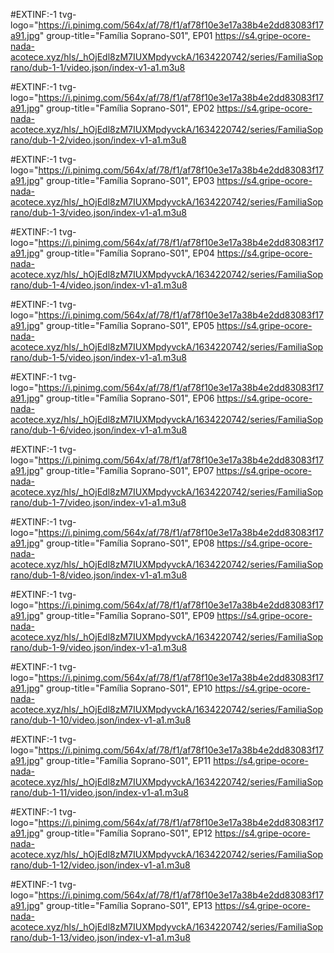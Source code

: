 #EXTINF:-1 tvg-logo="https://i.pinimg.com/564x/af/78/f1/af78f10e3e17a38b4e2dd83083f17a91.jpg" group-title="Família Soprano-S01",  EP01
https://s4.gripe-ocore-nada-acotece.xyz/hls/_hOjEdl8zM7IUXMpdyvckA/1634220742/series/FamiliaSoprano/dub-1-1/video.json/index-v1-a1.m3u8

#EXTINF:-1 tvg-logo="https://i.pinimg.com/564x/af/78/f1/af78f10e3e17a38b4e2dd83083f17a91.jpg" group-title="Família Soprano-S01",  EP02
https://s4.gripe-ocore-nada-acotece.xyz/hls/_hOjEdl8zM7IUXMpdyvckA/1634220742/series/FamiliaSoprano/dub-1-2/video.json/index-v1-a1.m3u8

#EXTINF:-1 tvg-logo="https://i.pinimg.com/564x/af/78/f1/af78f10e3e17a38b4e2dd83083f17a91.jpg" group-title="Família Soprano-S01",  EP03
https://s4.gripe-ocore-nada-acotece.xyz/hls/_hOjEdl8zM7IUXMpdyvckA/1634220742/series/FamiliaSoprano/dub-1-3/video.json/index-v1-a1.m3u8

#EXTINF:-1 tvg-logo="https://i.pinimg.com/564x/af/78/f1/af78f10e3e17a38b4e2dd83083f17a91.jpg" group-title="Família Soprano-S01",  EP04
https://s4.gripe-ocore-nada-acotece.xyz/hls/_hOjEdl8zM7IUXMpdyvckA/1634220742/series/FamiliaSoprano/dub-1-4/video.json/index-v1-a1.m3u8

#EXTINF:-1 tvg-logo="https://i.pinimg.com/564x/af/78/f1/af78f10e3e17a38b4e2dd83083f17a91.jpg" group-title="Família Soprano-S01",  EP05
https://s4.gripe-ocore-nada-acotece.xyz/hls/_hOjEdl8zM7IUXMpdyvckA/1634220742/series/FamiliaSoprano/dub-1-5/video.json/index-v1-a1.m3u8

#EXTINF:-1 tvg-logo="https://i.pinimg.com/564x/af/78/f1/af78f10e3e17a38b4e2dd83083f17a91.jpg" group-title="Família Soprano-S01",  EP06
https://s4.gripe-ocore-nada-acotece.xyz/hls/_hOjEdl8zM7IUXMpdyvckA/1634220742/series/FamiliaSoprano/dub-1-6/video.json/index-v1-a1.m3u8

#EXTINF:-1 tvg-logo="https://i.pinimg.com/564x/af/78/f1/af78f10e3e17a38b4e2dd83083f17a91.jpg" group-title="Família Soprano-S01",  EP07
https://s4.gripe-ocore-nada-acotece.xyz/hls/_hOjEdl8zM7IUXMpdyvckA/1634220742/series/FamiliaSoprano/dub-1-7/video.json/index-v1-a1.m3u8

#EXTINF:-1 tvg-logo="https://i.pinimg.com/564x/af/78/f1/af78f10e3e17a38b4e2dd83083f17a91.jpg" group-title="Família Soprano-S01",  EP08
https://s4.gripe-ocore-nada-acotece.xyz/hls/_hOjEdl8zM7IUXMpdyvckA/1634220742/series/FamiliaSoprano/dub-1-8/video.json/index-v1-a1.m3u8

#EXTINF:-1 tvg-logo="https://i.pinimg.com/564x/af/78/f1/af78f10e3e17a38b4e2dd83083f17a91.jpg" group-title="Família Soprano-S01",  EP09
https://s4.gripe-ocore-nada-acotece.xyz/hls/_hOjEdl8zM7IUXMpdyvckA/1634220742/series/FamiliaSoprano/dub-1-9/video.json/index-v1-a1.m3u8

#EXTINF:-1 tvg-logo="https://i.pinimg.com/564x/af/78/f1/af78f10e3e17a38b4e2dd83083f17a91.jpg" group-title="Família Soprano-S01",  EP10
https://s4.gripe-ocore-nada-acotece.xyz/hls/_hOjEdl8zM7IUXMpdyvckA/1634220742/series/FamiliaSoprano/dub-1-10/video.json/index-v1-a1.m3u8

#EXTINF:-1 tvg-logo="https://i.pinimg.com/564x/af/78/f1/af78f10e3e17a38b4e2dd83083f17a91.jpg" group-title="Família Soprano-S01",  EP11
https://s4.gripe-ocore-nada-acotece.xyz/hls/_hOjEdl8zM7IUXMpdyvckA/1634220742/series/FamiliaSoprano/dub-1-11/video.json/index-v1-a1.m3u8

#EXTINF:-1 tvg-logo="https://i.pinimg.com/564x/af/78/f1/af78f10e3e17a38b4e2dd83083f17a91.jpg" group-title="Família Soprano-S01",  EP12
https://s4.gripe-ocore-nada-acotece.xyz/hls/_hOjEdl8zM7IUXMpdyvckA/1634220742/series/FamiliaSoprano/dub-1-12/video.json/index-v1-a1.m3u8

#EXTINF:-1 tvg-logo="https://i.pinimg.com/564x/af/78/f1/af78f10e3e17a38b4e2dd83083f17a91.jpg" group-title="Família Soprano-S01",  EP13
https://s4.gripe-ocore-nada-acotece.xyz/hls/_hOjEdl8zM7IUXMpdyvckA/1634220742/series/FamiliaSoprano/dub-1-13/video.json/index-v1-a1.m3u8
